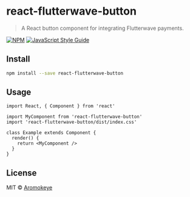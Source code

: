 # react-flutterwave-button

> A React button component for integrating Flutterwave payments.

[![NPM](https://img.shields.io/npm/v/react-flutterwave-button.svg)](https://www.npmjs.com/package/react-flutterwave-button) [![JavaScript Style Guide](https://img.shields.io/badge/code_style-standard-brightgreen.svg)](https://standardjs.com)

## Install

```bash
npm install --save react-flutterwave-button
```

## Usage

```tsx
import React, { Component } from 'react'

import MyComponent from 'react-flutterwave-button'
import 'react-flutterwave-button/dist/index.css'

class Example extends Component {
  render() {
    return <MyComponent />
  }
}
```

## License

MIT © [Aromokeye](https://github.com/Aromokeye)
